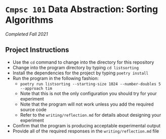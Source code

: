# `Cmpsc 101` Data Abstraction: Sorting Algorithms
  _Completed Fall 2021_

## Project Instructions

- Use the `cd` command to change into the directory for this repository
- Change into the program directory by typing `cd listsorting`
- Install the dependencies for the project by typing `poetry install`
- Run the program in the following fashion:
  - `poetry run listsorting --starting-size 1024 --number-doubles 5 --approach tim`
  - Note that this is not the only configuration you should try for your experiment
  - Note that the program will not work unless you add the required source code
  - Refer to the `writing/reflection.md` for details about designing your experiment
- Confirm that the program is producing acceptable experimental output
- Provide all of the required responses in the `writing/reflection.md` file

